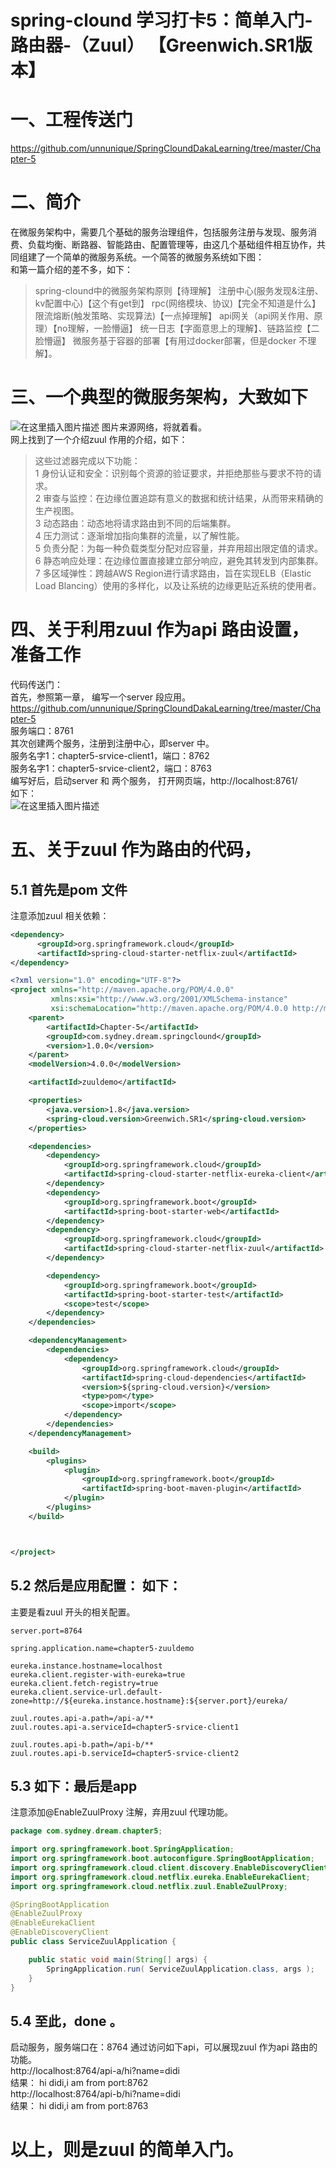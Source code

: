 
# spring-clound 学习打卡5：简单入门-路由器-（Zuul） 【Greenwich.SR1版本】  
# 一、工程传送门
https://github.com/unnunique/SpringCloundDakaLearning/tree/master/Chapter-5  
# 二、简介  
在微服务架构中，需要几个基础的服务治理组件，包括服务注册与发现、服务消费、负载均衡、断路器、智能路由、配置管理等，由这几个基础组件相互协作，共同组建了一个简单的微服务系统。一个简答的微服务系统如下图：  
和第一篇介绍的差不多，如下：
>spring-clound中的微服务架构原则【待理解】
注册中心(服务发现&注册、kv配置中心)【这个有get到】
rpc(网络模块、协议)【完全不知道是什么】
限流熔断(触发策略、实现算法)【一点掉理解】
api网关（api网关作用、原理）【no理解，一脸懵逼】
统一日志【字面意思上的理解】、链路监控【二脸懵逼】
微服务基于容器的部署【有用过docker部署，但是docker 不理解】。  

# 三、一个典型的微服务架构，大致如下
![在这里插入图片描述](https://img-blog.csdnimg.cn/2019042816411587.png?x-oss-process=image/watermark,type_ZmFuZ3poZW5naGVpdGk,shadow_10,text_aHR0cHM6Ly9ibG9nLmNzZG4ubmV0L2Vhc2VzX3N0b25l,size_16,color_FFFFFF,t_70)
图片来源网络，将就着看。   
网上找到了一个介绍zuul 作用的介绍，如下：  
>这些过滤器完成以下功能：  
1 身份认证和安全：识别每个资源的验证要求，并拒绝那些与要求不符的请求。  
2 审查与监控：在边缘位置追踪有意义的数据和统计结果，从而带来精确的生产视图。  
3 动态路由：动态地将请求路由到不同的后端集群。  
4 压力测试：逐渐增加指向集群的流量，以了解性能。  
5 负责分配：为每一种负载类型分配对应容量，并弃用超出限定值的请求。  
6 静态响应处理：在边缘位置直接建立部分响应，避免其转发到内部集群。  
7 多区域弹性：跨越AWS Region进行请求路由，旨在实现ELB（Elastic Load Blancing）使用的多样化，以及让系统的边缘更贴近系统的使用者。  

# 四、关于利用zuul 作为api 路由设置，准备工作
代码传送门：  
首先，参照第一章， 编写一个server 段应用。  
https://github.com/unnunique/SpringCloundDakaLearning/tree/master/Chapter-5  
服务端口：8761  
其次创建两个服务，注册到注册中心，即server 中。  
服务名字1：chapter5-srvice-client1，端口：8762  
服务名字1：chapter5-srvice-client2，端口：8763  
编写好后，启动server 和 两个服务， 打开网页端，http://localhost:8761/  
如下：  
![在这里插入图片描述](https://img-blog.csdnimg.cn/20190428165428170.png?x-oss-process=image/watermark,type_ZmFuZ3poZW5naGVpdGk,shadow_10,text_aHR0cHM6Ly9ibG9nLmNzZG4ubmV0L2Vhc2VzX3N0b25l,size_16,color_FFFFFF,t_70)

# 五、关于zuul 作为路由的代码，
## 5.1 首先是pom 文件
注意添加zuul 相关依赖：
```xml 
<dependency>
      <groupId>org.springframework.cloud</groupId>
      <artifactId>spring-cloud-starter-netflix-zuul</artifactId>
</dependency>
```
```xml 
<?xml version="1.0" encoding="UTF-8"?>
<project xmlns="http://maven.apache.org/POM/4.0.0"
         xmlns:xsi="http://www.w3.org/2001/XMLSchema-instance"
         xsi:schemaLocation="http://maven.apache.org/POM/4.0.0 http://maven.apache.org/xsd/maven-4.0.0.xsd">
    <parent>
        <artifactId>Chapter-5</artifactId>
        <groupId>com.sydney.dream.springclound</groupId>
        <version>1.0.0</version>
    </parent>
    <modelVersion>4.0.0</modelVersion>

    <artifactId>zuuldemo</artifactId>

    <properties>
        <java.version>1.8</java.version>
        <spring-cloud.version>Greenwich.SR1</spring-cloud.version>
    </properties>

    <dependencies>
        <dependency>
            <groupId>org.springframework.cloud</groupId>
            <artifactId>spring-cloud-starter-netflix-eureka-client</artifactId>
        </dependency>
        <dependency>
            <groupId>org.springframework.boot</groupId>
            <artifactId>spring-boot-starter-web</artifactId>
        </dependency>
        <dependency>
            <groupId>org.springframework.cloud</groupId>
            <artifactId>spring-cloud-starter-netflix-zuul</artifactId>
        </dependency>

        <dependency>
            <groupId>org.springframework.boot</groupId>
            <artifactId>spring-boot-starter-test</artifactId>
            <scope>test</scope>
        </dependency>
    </dependencies>

    <dependencyManagement>
        <dependencies>
            <dependency>
                <groupId>org.springframework.cloud</groupId>
                <artifactId>spring-cloud-dependencies</artifactId>
                <version>${spring-cloud.version}</version>
                <type>pom</type>
                <scope>import</scope>
            </dependency>
        </dependencies>
    </dependencyManagement>

    <build>
        <plugins>
            <plugin>
                <groupId>org.springframework.boot</groupId>
                <artifactId>spring-boot-maven-plugin</artifactId>
            </plugin>
        </plugins>
    </build>



</project>
```
## 5.2 然后是应用配置： 如下：
主要是看zuul 开头的相关配置。
```
server.port=8764

spring.application.name=chapter5-zuuldemo

eureka.instance.hostname=localhost
eureka.client.register-with-eureka=true
eureka.client.fetch-registry=true
eureka.client.service-url.default-zone=http://${eureka.instance.hostname}:${server.port}/eureka/

zuul.routes.api-a.path=/api-a/**
zuul.routes.api-a.serviceId=chapter5-srvice-client1

zuul.routes.api-b.path=/api-b/**
zuul.routes.api-b.serviceId=chapter5-srvice-client2
```

## 5.3 如下：最后是app
注意添加@EnableZuulProxy 注解，弃用zuul 代理功能。  
```java 
package com.sydney.dream.chapter5;

import org.springframework.boot.SpringApplication;
import org.springframework.boot.autoconfigure.SpringBootApplication;
import org.springframework.cloud.client.discovery.EnableDiscoveryClient;
import org.springframework.cloud.netflix.eureka.EnableEurekaClient;
import org.springframework.cloud.netflix.zuul.EnableZuulProxy;

@SpringBootApplication
@EnableZuulProxy
@EnableEurekaClient
@EnableDiscoveryClient
public class ServiceZuulApplication {

    public static void main(String[] args) {
        SpringApplication.run( ServiceZuulApplication.class, args );
    }
}
```

## 5.4 至此，done 。
启动服务，服务端口在：8764 
通过访问如下api，可以展现zuul 作为api 路由的功能。   
http://localhost:8764/api-a/hi?name=didi  
结果：  hi didi,i am from port:8762  
http://localhost:8764/api-b/hi?name=didi  
结果：  hi didi,i am from port:8763  
# 以上，则是zuul 的简单入门。  